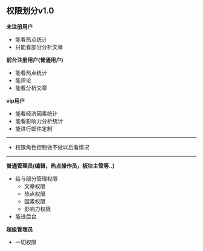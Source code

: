 ## 权限划分v1.0 ##

**未注册用户**
* 能看热点统计
* 只能看部分分析文章

**前台注册用户(普通用户)**
* 能看热点统计
* 能评论
* 能看分析文章

**vip用户**
* 能看经济因素统计
* 能看影响力分析统计
* 能进行邮件定制

-------------------
* 权限角色控制做不做以后看情况
-------------------

**普通管理员(编辑，热点操作员，板块主管等..)**
* 给与部分管理权限
    * 文章权限
    * 热点权限
    * 因素权限
    * 影响力权限
* 能进后台

**超级管理员**
* 一切权限